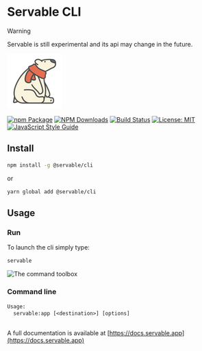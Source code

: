 # Servable CLI

> [!WARNING]
> Servable is still experimental and its api may change in the future.

![logo](/static/img/icon.png)

[![npm Package](https://img.shields.io/npm/v/toolbox-servable.svg?style=flat-square)](https://www.npmjs.org/package/toolbox-servable)
[![NPM Downloads](https://img.shields.io/npm/dm/toolbox-servable.svg)](https://npmjs.org/package/toolbox-servable)
[![Build Status](https://github.com/servable-community/toolbox-servable/actions/workflows/release.yml/badge.svg)](https://github.com/servable-community/toolbox-servable/actions/tests.yml)
[![License: MIT](https://img.shields.io/badge/License-MIT-yellow.svg)](https://opensource.org/licenses/MIT)
[![JavaScript Style Guide](https://img.shields.io/badge/code_style-standard-brightgreen.svg)](https://standardjs.com)

## Install

```bash
npm install -g @servable/cli
```
or

```bash
yarn global add @servable/cli
```

## Usage

### Run
To launch the cli simply type:

```bash
servable
```

![The command toolbox](/static/img/s1.png)

### Command line

```
Usage:
  servable:app [<destination>] [options]


```



A full documentation is available at [https://docs.servable.app](https://docs.servable.app)
